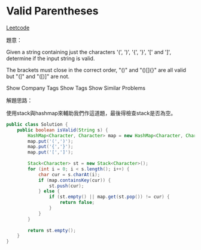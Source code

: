# Valid Parentheses

[Leetcode](https://leetcode.com/problems/valid-parentheses/)


題意：

Given a string containing just the characters '(', ')', '{', '}', '[' and ']', determine if the input string is valid.

The brackets must close in the correct order, "()" and "()[]{}" are all valid but "(]" and "([)]" are not.

Show Company Tags
Show Tags
Show Similar Problems


解題思路：


使用stack與hashmap來輔助我們作這道題，最後得檢查stack是否為空。


```java
public class Solution {
    public boolean isValid(String s) {
        HashMap<Character, Character> map = new HashMap<Character, Character>();
        map.put('(',')');
        map.put('{','}');
        map.put('[',']');
        
        Stack<Character> st = new Stack<Character>();
        for (int i = 0; i < s.length(); i++) {
            char cur = s.charAt(i);
            if (map.containsKey(cur)) {
                st.push(cur);
            } else {
                if (st.empty() || map.get(st.pop()) != cur) {
                    return false;
                }
            }
        }
        
        return st.empty();
    }
}
```